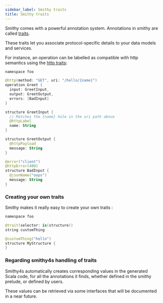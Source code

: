 ```yaml
---
sidebar_label: Smithy traits
title: Smithy traits
---
```


Smithy comes with a powerful annotation system. Annotations in smithy are called [traits](https://awslabs.github.io/smithy/1.0/spec/core/model.html#applying-traits-to-shapes).

These traits let you associate protocol-specific details to your data models and services.

For instance, an operation can be labelled as compatible with http semantics using the [http traits](https://awslabs.github.io/smithy/1.0/spec/core/http-traits.html?highlight=http%20traits#http-binding-traits):

```kotlin
namespace foo

@http(method: "GET", uri: "/hello/{name}")
operation Greet {
  input: GreetInput,
  output: GreetOutput,
  errors: [BadInput]
}

structure GreetInput {
  // Matches the {name} hole in the uri path above
  @httpLabel
  name: String
}

structure GreetOutput {
  @httpPayload
  message: String
}

@error("client")
@httpError(400)
structure BadInput {
  @jsonName("oops")
  message: String
}
```

### Creating your own traits

Smithy makes it really easy to create your own traits :

```kotlin
namespace foo

@trait(selector: is(structure))
string customThing

@customThing("hello")
structure MyStructure {
}
```

### Regarding smithy4s handling of traits

Smithy4s automatically creates corresponding values in the generated Scala code, for all the annotations it finds, whether defined in the smithy prelude, or defined by users.

These values can be retrieved via some interfaces that will be documented in a near future.
